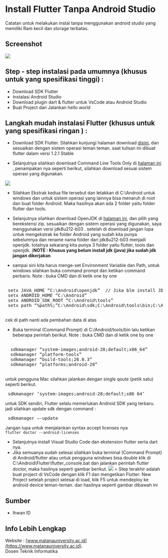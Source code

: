 # Install Flutter Tanpa Android Studio 
Catatan untuk melakukan instal tanpa menggunakan android studio yang memiliki Ram kecil dan storage terbatas.

## Screenshot
<a href="https:flutter.dev"><img src="https://upload.wikimedia.org/wikipedia/commons/1/17/Google-flutter-logo.png" border="0"></a>

## Step - step instalasi pada umumnya  (khusus untuk yang spesifikasi tinggi) : 
- Download SDK Flutter
- Instalasi Android Studio
- Download plugin dart & flutter untuk VsCode atau Android Studio
- Buat Project dan Jalankan hello world

## Langkah mudah instalasi Flutter (khusus untuk yang spesifikasi ringan ) : 
- Download SDK Flutter.
  Silahkan kunjungi halaman download <a href="https://flutter.dev/docs/get-started/install">disini</a>, dan sesuaikan dengan sistem operasi teman teman. saat tulisan ini dibuat flutter dalam    versi 1.2.1 Stable
 
 - Selanjutnya silahkan download Command Line Tools Only di <a href="https://developer.android.com/studio/#command-tools" > halaman ini </a>, penampakan nya seperti berikut, silahkan download sesuai sistem operasi yang digunakan.
 <img src="https://miro.medium.com/max/1347/1*PKF7u_7UwrmyUlBqX19iFw.png" />
 
 - Silahkan Ekstrak kedua file tersebut dan letakkan di C:\Android untuk windows dan untuk sistem operasi yang lainnya bisa menaruh di root dan buat folder Android. Maka hasilnya akan ada 2 folder yaitu folder flutter dan tools.
 
 - Selanjutnya silahkan download OpenJDK di <a href="https://github.com/AdoptOpenJDK/openjdk8-binaries/releases">halaman ini</a>, dan pilih yang berekstensi zip. sesuaikan dengan sistem operasi yang digunakan, saya menggunakan versi jdk8u212-b03 . setelah di download jangan lupa untuk mengekstrak ke folder Android yang sudah kita punya sebelumnya dan rename nama folder dari jdk8u212-b03 menjadi openjdk. totalnya sekarang kita punya 3 folder yaitu flutter, tools dan openjdk. (<b>NOTE : Khusus yang belum install jdk (java) jika sudah jdk jangan dikerjakan </b>
 
 - sampai sini kita harus menge-set Environment Variable dan Path, untuk windows silahkan buka command prompt dan ketikan   command perbaris.
 Note : buka CMD dan di ketik one by one 
 <pre>  
 setx JAVA_HOME “C:\Android\openjdk”  // Jika blm install JDK Java
 setx ANDROID_HOME “C:\Android” 
 setx ANDROID_SDK_ROOT “C:\Android\tools”
 setx path “%path%;”C:\Android\sdk;C:\Android\tools\bin;C:\Android\flutter\bin” 
 </pre>
 cek di path nanti ada pembahan data di atas 
 
- Buka terminal (Command Prompt) di C:/Android/tools/bin lalu ketikan beberapa perintah berikut. 
 Note : buka CMD dan di ketik one by one 
<pre> 
  sdkmanager “system-images;android-28;default;x86_64”
  sdkmanager “platform-tools”
  sdkmanager “build-tools;28.0.3”
  sdkmanager “platforms;android-28”
  </pre>
  untuk pengguna Mac silahkan jalankan dengan single qoute (petik satu) seperti berikut.
  
  <pre> sdkmanager ‘system-images;android-28;default;x86_64’ </pre>
  untuk SDK sendiri, Flutter selalu memerlukan Android SDK yang terbaru. jadi silahkan update sdk dengan command :
  
  <pre> sdkmanager —-update </pre>
  Jangan lupa untuk menjalankan syntax accept licenses nya 
  <code> flutter doctor --android-licenses </code>
 -  Selanjutnya install Visual Studio Code dan ekstension flutter serta dart nya. 
 - Jika semuanya sudah selesai silahkan buka terminal (Command Prompt) di Android/flutter atau untuk pengguna windows bisa double klik di C:\Android\Flutter\flutter_console.bat dan jalankan perintah flutter doctor, maka hasilnya seperti gambar berikut. <img src="https://miro.medium.com/max/828/1*SAiL9iY7cNSKAk1yredbkA.png" />
 = Step terakhir adalah buat project di VsCode dengan klik F1 dan mengetikan Flutter: New Project setelah project selesai di load, klik F5 untuk mendeploy ke android device teman-teman. dan hasilnya seperti gambar dibawah ini
 
 
## Sumber 
- Ihwan ID


## Info Lebih Lengkap
Website : [www.matanauniversity.ac.id](https://www.matanauniversity.ac.id).  
Dosen  Teknik Informatika

